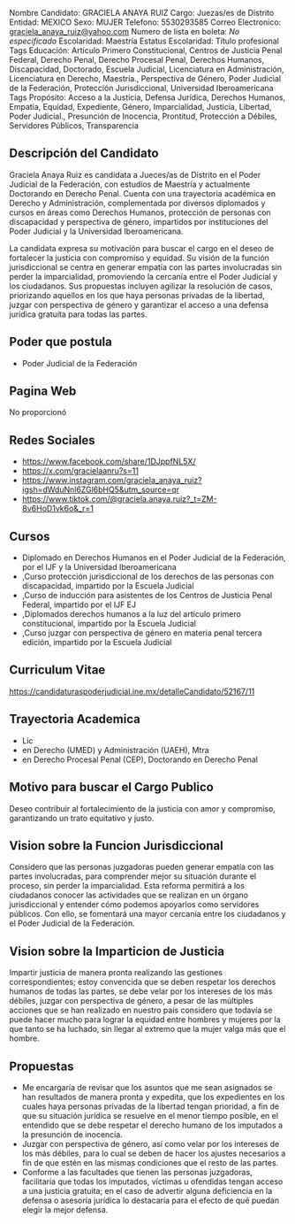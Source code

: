 Nombre Candidato: GRACIELA ANAYA RUIZ
Cargo: Juezas/es de Distrito
Entidad: MEXICO
Sexo: MUJER
Telefono: 5530293585
Correo Electronico: graciela_anaya_ruiz@yahoo.com
Numero de lista en boleta: *No especificado*
Escolaridad: Maestría
Estatus Escolaridad: Título profesional
Tags Educación: Artículo Primero Constitucional, Centros de Justicia Penal Federal, Derecho Penal, Derecho Procesal Penal, Derechos Humanos, Discapacidad, Doctorado, Escuela Judicial, Licenciatura en Administración, Licenciatura en Derecho, Maestría., Perspectiva de Género, Poder Judicial de la Federación, Protección Jurisdiccional, Universidad Iberoamericana
Tags Propósito: Acceso a la Justicia, Defensa Jurídica, Derechos Humanos, Empatía, Equidad, Expediente, Género, Imparcialidad, Justicia, Libertad, Poder Judicial., Presunción de Inocencia, Prontitud, Protección a Débiles, Servidores Públicos, Transparencia


## Descripción del Candidato 

Graciela Anaya Ruiz es candidata a Jueces/as de Distrito en el Poder Judicial de la Federación, con estudios de Maestría y actualmente Doctorando en Derecho Penal. Cuenta con una trayectoria académica en Derecho y Administración, complementada por diversos diplomados y cursos en áreas como Derechos Humanos, protección de personas con discapacidad y perspectiva de género, impartidos por instituciones del Poder Judicial y la Universidad Iberoamericana.

La candidata expresa su motivación para buscar el cargo en el deseo de fortalecer la justicia con compromiso y equidad. Su visión de la función jurisdiccional se centra en generar empatía con las partes involucradas sin perder la imparcialidad, promoviendo la cercanía entre el Poder Judicial y los ciudadanos. Sus propuestas incluyen agilizar la resolución de casos, priorizando aquellos en los que haya personas privadas de la libertad, juzgar con perspectiva de género y garantizar el acceso a una defensa jurídica gratuita para todas las partes.


## Poder que postula

- Poder Judicial de la Federación


## Pagina Web

No proporcionó


## Redes Sociales

- https://www.facebook.com/share/1DJppfNL5X/
- https://x.com/gracielaanru?s=11
- https://www.instagram.com/graciela_anaya_ruiz?igsh=dWduNnl6ZGl6bHQ5&utm_source=qr
- https://www.tiktok.com/@graciela.anaya.ruiz?_t=ZM-8v6HoD1vk6o&_r=1


## Cursos

- Diplomado en Derechos Humanos en el Poder Judicial de la Federación, por el IJF y la Universidad Iberoamericana
- ,Curso protección jurisdiccional de los derechos de las personas con discapacidad, impartido por la Escuela Judicial
- ,Curso de inducción para asistentes de los Centros de Justicia Penal Federal, impartido por el IJF   EJ
- ,Diplomados derechos humanos a la luz del artículo primero constitucional, impartido por la Escuela Judicial
- ,Curso juzgar con perspectiva de género en materia penal tercera edición, impartido por la Escuela Judicial


## Curriculum Vitae

https://candidaturaspoderjudicial.ine.mx/detalleCandidato/52167/11


## Trayectoria Academica

- Lic
- en Derecho (UMED) y Administración (UAEH), Mtra
- en Derecho Procesal Penal (CEP), Doctorando en Derecho Penal


## Motivo para buscar el Cargo Publico

Deseo contribuir al fortalecimiento de la justicia con amor y compromiso, garantizando un trato equitativo y justo.


## Vision sobre la Funcion Jurisdiccional

Considero que las personas juzgadoras pueden generar empatía con las partes involucradas, para comprender mejor su situación durante el proceso, sin perder la imparcialidad. Esta reforma permitirá a los ciudadanos conocer las actividades que se realizan en un órgano jurisdiccional y entender cómo podemos apoyarlos como servidores públicos. Con ello, se fomentará una mayor cercanía entre los ciudadanos y el Poder Judicial de la Federación.


## Vision sobre la Imparticion de Justicia

Impartir justicia de manera pronta realizando las gestiones correspondientes; estoy convencida que se deben respetar los derechos humanos de todas las partes, se debe velar por los intereses de los más débiles, juzgar con perspectiva de género, a pesar de las múltiples acciones que se han realizado en nuestro país considero que todavía se puede hacer mucho para lograr la equidad entre hombres y mujeres por la que tanto se ha luchado, sin llegar al extremo que la mujer valga más que el hombre.


## Propuestas

- Me encargaría de revisar que los asuntos que me sean asignados se han resultados de manera pronta y expedita, que los expedientes en los cuales haya personas privadas de la libertad tengan prioridad, a fin de que su situación jurídica se resuelve en el menor tiempo posible, en el entendido que se debe respetar el derecho humano de los imputados a la presunción de inocencia.
- Juzgar con perspectiva de género, así como velar por los intereses de los más débiles, para lo cual se deben de hacer los ajustes necesarios a fin de que estén en las mismas condiciones que el resto de las partes.
- Conforme a las facultades que tienen las personas juzgadoras, facilitaría que todas los imputados, víctimas u ofendidas tengan acceso a una justicia gratuita; en el caso de advertir alguna deficiencia en la defensa o asesoría jurídica lo destacaría para el efecto de qué puedan elegir la mejor defensa.

